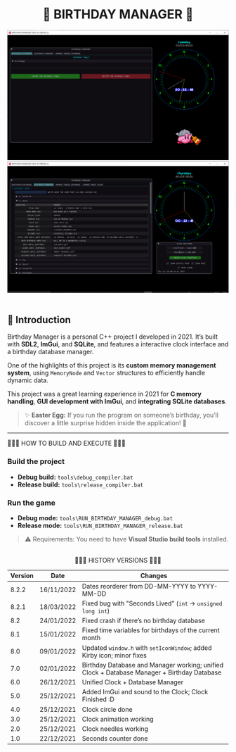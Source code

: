 <h1 align="center"> 🎁 BIRTHDAY MANAGER 🎉 </h1>

<div align="center">
<img src="logo.PNG" alt="Birthday Manager Logo"/>
<img src="logo2.PNG" alt="Birthday Manager Logo2"/>
<br><br>


</div>

## 📝 Introduction

Birthday Manager is a personal C++ project I developed in 2021. It’s built with **SDL2**, **ImGui**, and **SQLite**, and features a interactive clock interface and a birthday database manager.

One of the highlights of this project is its **custom memory management system**, using `MemoryNode` and `Vector` structures to efficiently handle dynamic data. 

This project was a great learning experience in 2021 for  **C memory handling**, **GUI development with ImGui**, and **integrating SQLite databases**.

>✨ **Easter Egg:** If you run the program on someone’s birthday, you’ll discover a little surprise hidden inside the application! 🎉


---

🌟🌟🌟 HOW TO BUILD AND EXECUTE 🌟🌟🌟

### Build the project

- **Debug build:** `tools\debug_compiler.bat`
- **Release build:** `tools\release_compiler.bat`

### Run the game

- **Debug mode:** `tools\RUN_BIRTHDAY_MANAGER_debug.bat`
- **Release mode:** `tools\RUN_BIRTHDAY_MANAGER_release.bat`

> ⚠️ Requirements: You need to have **Visual Studio build tools** installed.

<div align="center">
<br>
🌟🌟🌟 HISTORY VERSIONS 🌟🌟🌟
<br>
</div>

| Version | Date       | Changes |
|---------|------------|---------|
| 8.2.2   | 16/11/2022 | Dates reorderer from DD-MM-YYYY to YYYY-MM-DD |
| 8.2.1   | 18/03/2022 | Fixed bug with "Seconds Lived" (`int` → `unsigned long int`) |
| 8.2     | 24/01/2022 | Fixed crash if there’s no birthday database |
| 8.1     | 15/01/2022 | Fixed time variables for birthdays of the current month |
| 8.0     | 09/01/2022 | Updated `window.h` with `setIconWindow`; added Kirby icon; minor fixes |
| 7.0     | 02/01/2022 | Birthday Database and Manager working; unified Clock + Database Manager + Birthday Database |
| 6.0     | 26/12/2021 | Unified Clock + Database Manager |
| 5.0     | 25/12/2021 | Added ImGui and sound to the Clock; Clock Finished :D |
| 4.0     | 25/12/2021 | Clock circle done |
| 3.0     | 25/12/2021 | Clock animation working |
| 2.0     | 25/12/2021 | Clock needles working |
| 1.0     | 22/12/2021 | Seconds counter done |

